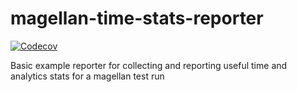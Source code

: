 # magellan-time-stats-reporter

[![Codecov](https://img.shields.io/codecov/c/github/TestArmada/magellan-time-stats-reporter.svg)]()

Basic example reporter for collecting and reporting useful time and analytics stats for a magellan test run
